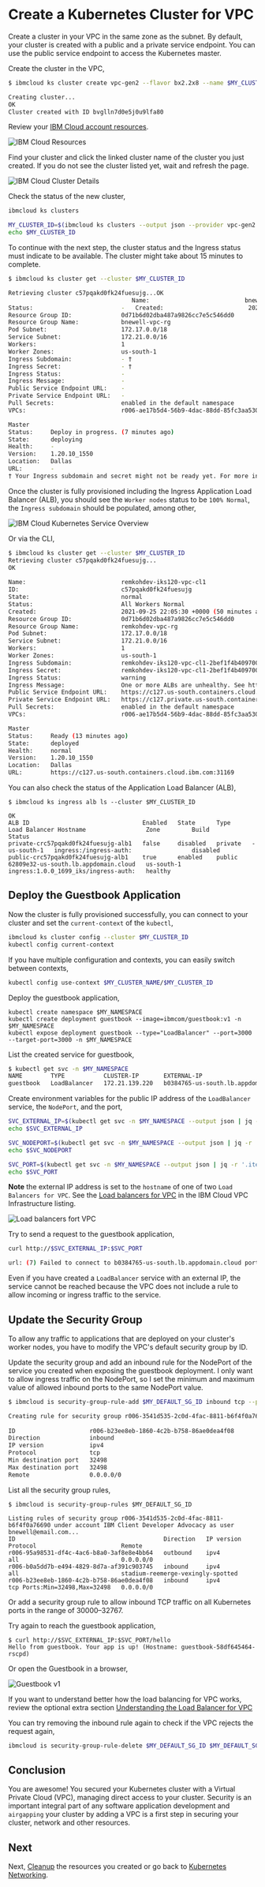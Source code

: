 # Create a Kubernetes Cluster for VPC

Create a cluster in your VPC in the same zone as the subnet. By default, your cluster is created with a public and a private service endpoint. You can use the public service endpoint to access the Kubernetes master.

Create the cluster in the VPC,

```bash
$ ibmcloud ks cluster create vpc-gen2 --flavor bx2.2x8 --name $MY_CLUSTER_NAME --subnet-id $MY_VPC_SUBNET_ID --vpc-id $MY_VPC_ID --zone $MY_ZONE --version $KS_VERSION --workers 1

Creating cluster...
OK
Cluster created with ID bvglln7d0e5j0u9lfa80
```

Review your [IBM Cloud account resources](https://cloud.ibm.com/resources).

![IBM Cloud Resources](../images/vpc_iks/ibmcloud-resources.png)

Find your cluster and click the linked cluster name of the cluster you just created. If you do not see the cluster listed yet, wait and refresh the page.

![IBM Cloud Cluster Details](../images/vpc_iks/iks-cluster-details1.png)

Check the status of the new cluster,

```bash
ibmcloud ks clusters

MY_CLUSTER_ID=$(ibmcloud ks clusters --output json --provider vpc-gen2 | jq -r '.[] | select( .name=='\"$MY_CLUSTER_NAME\"') | .id ')
echo $MY_CLUSTER_ID
```

To continue with the next step, the cluster status and the Ingress status must indicate to be available. The cluster might take about 15 minutes to complete.

```bash
$ ibmcloud ks cluster get --cluster $MY_CLUSTER_ID

Retrieving cluster c57pqakd0fk24fuesujg...OK
                                   Name:                           bnewell-iks120-vpc-cl1   ID:                             c57pqakd0fk24fuesujg   State:                          deploying   
Status:                         -   Created:                        2021-09-25 22:05:30 +0000 (8 minutes ago)   
Resource Group ID:              0d71b6d02dba487a9826cc7e5c546dd0   
Resource Group Name:            bnewell-vpc-rg   
Pod Subnet:                     172.17.0.0/18   
Service Subnet:                 172.21.0.0/16   
Workers:                        1   
Worker Zones:                   us-south-1   
Ingress Subdomain:              - †   
Ingress Secret:                 - †   
Ingress Status:                 -   
Ingress Message:                -   
Public Service Endpoint URL:    -   
Private Service Endpoint URL:   -   
Pull Secrets:                   enabled in the default namespace   
VPCs:                           r006-ae17b5d4-56b9-4dac-88dd-85fc3aa530ac   

Master         
Status:     Deploy in progress. (7 minutes ago)   
State:      deploying   
Health:     -   
Version:    1.20.10_1550   
Location:   Dallas   
URL:        -   
† Your Ingress subdomain and secret might not be ready yet. For more info by cluster type, see 'https://ibm.biz/ingress-sub' for Kubernetes or 'https://ibm.biz/ingress-sub-ocp' for OpenShift.
```

Once the cluster is fully provisioned including the Ingress Application Load Balancer (ALB), you should see the `Worker nodes` status to be `100% Normal`, the `Ingress subdomain` should be populated, among other,

![IBM Cloud Kubernetes Service Overview](../images/ibmcloud-iks-overview-done.png)

Or via the CLI,

```bash
$ ibmcloud ks cluster get --cluster $MY_CLUSTER_ID
Retrieving cluster c57pqakd0fk24fuesujg...
OK
                                   
Name:                           remkohdev-iks120-vpc-cl1   
ID:                             c57pqakd0fk24fuesujg   
State:                          normal   
Status:                         All Workers Normal   
Created:                        2021-09-25 22:05:30 +0000 (50 minutes ago)   
Resource Group ID:              0d71b6d02dba487a9826cc7e5c546dd0   
Resource Group Name:            remkohdev-vpc-rg   
Pod Subnet:                     172.17.0.0/18   
Service Subnet:                 172.21.0.0/16   
Workers:                        1   
Worker Zones:                   us-south-1   
Ingress Subdomain:              remkohdev-iks120-vpc-cl1-2bef1f4b4097001da9502000c44fc2b2-0000.us-south.containers.appdomain.cloud   
Ingress Secret:                 remkohdev-iks120-vpc-cl1-2bef1f4b4097001da9502000c44fc2b2-0000   
Ingress Status:                 warning   
Ingress Message:                One or more ALBs are unhealthy. See http://ibm.biz/ingress-alb-check   
Public Service Endpoint URL:    https://c127.us-south.containers.cloud.ibm.com:31169   
Private Service Endpoint URL:   https://c127.private.us-south.containers.cloud.ibm.com:31169   
Pull Secrets:                   enabled in the default namespace   
VPCs:                           r006-ae17b5d4-56b9-4dac-88dd-85fc3aa530ac   

Master         
Status:     Ready (13 minutes ago)   
State:      deployed   
Health:     normal   
Version:    1.20.10_1550   
Location:   Dallas   
URL:        https://c127.us-south.containers.cloud.ibm.com:31169
```

You can also check the status of the Application Load Balancer (ALB),

```console
$ ibmcloud ks ingress alb ls --cluster $MY_CLUSTER_ID

OK
ALB ID                                Enabled   State      Type      Load Balancer Hostname                 Zone         Build                                  Status   
private-crc57pqakd0fk24fuesujg-alb1   false     disabled   private   -                                      us-south-1   ingress:/ingress-auth:                 disabled   
public-crc57pqakd0fk24fuesujg-alb1    true      enabled    public    62809e32-us-south.lb.appdomain.cloud   us-south-1   ingress:1.0.0_1699_iks/ingress-auth:   healthy    
```

## Deploy the Guestbook Application

Now the cluster is fully provisioned successfully, you can connect to your cluster and set the `current-context` of the `kubectl`,

```bash
ibmcloud ks cluster config --cluster $MY_CLUSTER_ID
kubectl config current-context
```

If you have multiple configuration and contexts, you can easily switch between contexts,

```bash
kubectl config use-context $MY_CLUSTER_NAME/$MY_CLUSTER_ID
```

Deploy the guestbook application,

```console
kubectl create namespace $MY_NAMESPACE
kubectl create deployment guestbook --image=ibmcom/guestbook:v1 -n $MY_NAMESPACE
kubectl expose deployment guestbook --type="LoadBalancer" --port=3000 --target-port=3000 -n $MY_NAMESPACE
```

List the created service for guestbook,

```bash
$ kubectl get svc -n $MY_NAMESPACE
NAME        TYPE           CLUSTER-IP       EXTERNAL-IP                            PORT(S)          AGE
guestbook   LoadBalancer   172.21.139.220   b0384765-us-south.lb.appdomain.cloud   3000:32498/TCP   116s
```

Create environment variables for the public IP address of the `LoadBalancer` service, the `NodePort`, and the port,

```bash
SVC_EXTERNAL_IP=$(kubectl get svc -n $MY_NAMESPACE --output json | jq -r '.items[] | .status.loadBalancer.ingress[0].hostname ')
echo $SVC_EXTERNAL_IP

SVC_NODEPORT=$(kubectl get svc -n $MY_NAMESPACE --output json | jq -r '.items[].spec.ports[] | .nodePort')
echo $SVC_NODEPORT

SVC_PORT=$(kubectl get svc -n $MY_NAMESPACE --output json | jq -r '.items[].spec.ports[] | .port')
echo $SVC_PORT
```

**Note** the external IP address is set to the `hostname` of one of two `Load Balancers for VPC`. See the [Load balancers for VPC](https://cloud.ibm.com/vpc-ext/network/loadBalancers) in the IBM Cloud VPC Infrastructure listing.

![Load balancers fort VPC](../images/ibmcloud-loadbalancers-for-vpc.png)

Try to send a request to the guestbook application,

```bash
curl http://$SVC_EXTERNAL_IP:$SVC_PORT

url: (7) Failed to connect to b0384765-us-south.lb.appdomain.cloud port 32498: Connection timed out
```

Even if you have created a `LoadBalancer` service with an external IP, the service cannot be reached because the VPC does not include a rule to allow incoming or ingress traffic to the service.

## Update the Security Group

To allow any traffic to applications that are deployed on your cluster's worker nodes, you have to modify the VPC's default security group by ID.

Update the security group and add an inbound rule for the NodePort of the service you created when exposing the guestbook deployment. I only want to allow ingress traffic on the NodePort, so I set the minimum and maximum value of allowed inbound ports to the same NodePort value.

```bash
$ ibmcloud is security-group-rule-add $MY_DEFAULT_SG_ID inbound tcp --port-min $SVC_NODEPORT --port-max $SVC_NODEPORT

Creating rule for security group r006-3541d535-2c0d-4fac-8811-b6f4f0a76690 under account IBM Client Developer Advocacy as user bnewell@email.com...
                          
ID                     r006-b23ee8eb-1860-4c2b-b758-86ae0dea4f08   
Direction              inbound   
IP version             ipv4   
Protocol               tcp   
Min destination port   32498   
Max destination port   32498   
Remote                 0.0.0.0/0 
```

List all the security group rules,

```console
$ ibmcloud is security-group-rules $MY_DEFAULT_SG_ID

Listing rules of security group r006-3541d535-2c0d-4fac-8811-b6f4f0a76690 under account IBM Client Developer Advocacy as user bnewell@email.com...
ID                                          Direction   IP version   Protocol                        Remote   
r006-95a98531-df4c-4ac6-b8a0-3af8e8e4bb64   outbound    ipv4         all                             0.0.0.0/0   
r006-b0a5dd7b-e494-4829-8d7a-af391c903745   inbound     ipv4         all                             stadium-reemerge-vexingly-spotted   
r006-b23ee8eb-1860-4c2b-b758-86ae0dea4f08   inbound     ipv4         tcp Ports:Min=32498,Max=32498   0.0.0.0/0 
```

Or add a security group rule to allow inbound TCP traffic on all Kubernetes ports in the range of 30000–32767.

Try again to reach the guestbook application,

```console
$ curl http://$SVC_EXTERNAL_IP:$SVC_PORT/hello
Hello from guestbook. Your app is up! (Hostname: guestbook-58df645464-rscpd)
```

Or open the Guestbook in a browser,

![Guestbook v1](../images/guestbook-v1.png)

If you want to understand better how the load balancing for VPC works, review the optional extra section [Understanding the Load Balancer for VPC](vpcgen2-loadbalancer.md)

You can try removing the inbound rule again to check if the VPC rejects the request again,

```bash
ibmcloud is security-group-rule-delete $MY_DEFAULT_SG_ID $MY_DEFAULT_SG_RULE_ID
```

## Conclusion

You are awesome! You secured your Kubernetes cluster with a Virtual Private Cloud (VPC), managing direct access to your cluster. Security is an important integral part of any software application development and `airgapping` your cluster by adding a VPC is a first step in securing your cluster, network and other resources.

## Next

Next, [Cleanup](3_cleanup.md) the resources you created or go back to [Kubernetes Networking](../README.md).
